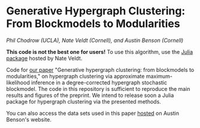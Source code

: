 # Generative Hypergraph Clustering: From Blockmodels to Modularities

*Phil Chodrow (UCLA), Nate Veldt (Cornell), and Austin Benson (Cornell)*

**This code is not the best one for users!** To use this algorithm, use the [Julia package](https://github.com/nveldt/HyperModularity.jl) hosted by Nate Veldt. 

Code for [our paper](https://arxiv.org/abs/2101.09611) "Generative hypergraph clustering: from blockmodels to modularities," on hypergraph clustering via approximate maximum-likelihood inference in a degree-corrected hypergraph stochastic blockmodel. The code in this repository is sufficient to reproduce the main results and figures of the preprint. We intend to release soon a Julia package for hypergraph clustering via the presented methods. 

You can also access the data sets used in this paper [hosted](https://www.cs.cornell.edu/~arb/data/#hyperlabels) on Austin Benson's website. 
